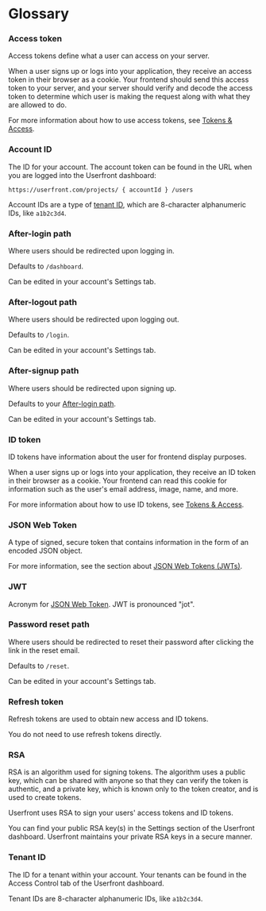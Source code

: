 # Glossary

### Access token

Access tokens define what a user can access on your server.

When a user signs up or logs into your application, they receive an access token in their browser as a cookie. Your frontend should send this access token to your server, and your server should verify and decode the access token to determine which user is making the request along with what they are allowed to do.

For more information about how to use access tokens, see [Tokens & Access](/guide/auth/#jwt-access-token).

### Account ID

The ID for your account. The account token can be found in the URL when you are logged into the Userfront dashboard:

`https://userfront.com/projects/ { accountId } /users`

Account IDs are a type of [tenant ID](#tenant-id), which are 8-character alphanumeric IDs, like `a1b2c3d4`.

### After-login path

Where users should be redirected upon logging in.

Defaults to `/dashboard`.

Can be edited in your account's Settings tab.

### After-logout path

Where users should be redirected upon logging out.

Defaults to `/login`.

Can be edited in your account's Settings tab.

### After-signup path

Where users should be redirected upon signing up.

Defaults to your [After-login path](#after-login-path).

Can be edited in your account's Settings tab.

### ID token

ID tokens have information about the user for frontend display purposes.

When a user signs up or logs into your application, they receive an ID token in their browser as a cookie. Your frontend can read this cookie for information such as the user's email address, image, name, and more.

For more information about how to use ID tokens, see [Tokens & Access](/guide/auth/#id-token).

### JSON Web Token

A type of signed, secure token that contains information in the form of an encoded JSON object.

For more information, see the section about [JSON Web Tokens (JWTs)](/guide/jwt-json-web-token.html).

### JWT

Acronym for [JSON Web Token](#json-web-token). JWT is pronounced "jot".

### Password reset path

Where users should be redirected to reset their password after clicking the link in the reset email.

Defaults to `/reset`.

Can be edited in your account's Settings tab.

### Refresh token

Refresh tokens are used to obtain new access and ID tokens.

You do not need to use refresh tokens directly.

### RSA

RSA is an algorithm used for signing tokens. The algorithm uses a public key, which can be shared with anyone so that they can verify the token is authentic, and a private key, which is known only to the token creator, and is used to create tokens.

Userfront uses RSA to sign your users' access tokens and ID tokens.

You can find your public RSA key(s) in the Settings section of the Userfront dashboard. Userfront maintains your private RSA keys in a secure manner.

### Tenant ID

The ID for a tenant within your account. Your tenants can be found in the Access Control tab of the Userfront dashboard.

Tenant IDs are 8-character alphanumeric IDs, like `a1b2c3d4`.

